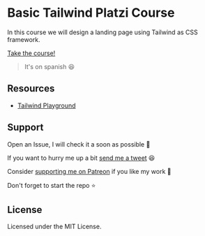 # Basic Tailwind Platzi Course

In this course we will design a landing page using Tailwind as CSS framework.

[Take the course!](https://platzi.com/cursos/tailwind)

> It's on spanish 😆

## Resources

- [Tailwind Playground](https://play.tailwindcss.com)

## Support

Open an Issue, I will check it a soon as possible 👀

If you want to hurry me up a bit
[send me a tweet](https://twitter.com/UltiRequiem) 😆

Consider [supporting me on Patreon](https://patreon.com/UltiRequiem) if you like
my work 🚀

Don't forget to start the repo ⭐

## License

Licensed under the MIT License.
